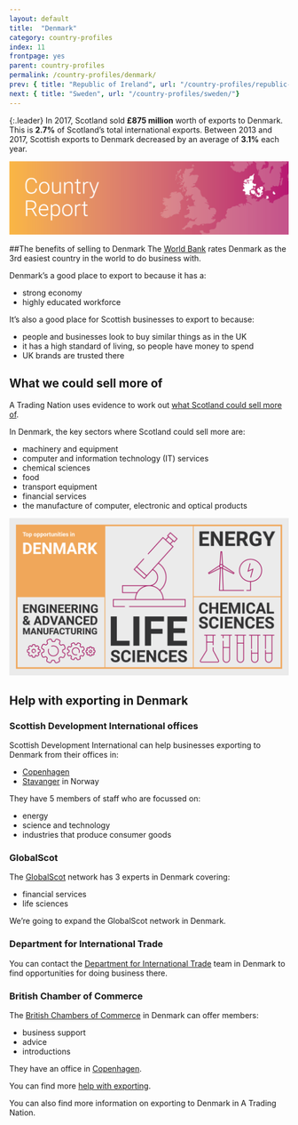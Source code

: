```yaml
---
layout: default
title:  "Denmark"
category: country-profiles
index: 11
frontpage: yes
parent: country-profiles
permalink: /country-profiles/denmark/
prev: { title: "Republic of Ireland", url: "/country-profiles/republic-of-ireland/"}
next: { title: "Sweden", url: "/country-profiles/sweden/"}
---
```


{:.leader}
In 2017, Scotland sold **£875 million** worth of exports to Denmark. This is **2.7%** of Scotland’s total international exports. Between 2013 and 2017, Scottish exports to Denmark decreased by an average of **3.1%** each year.

![An image of Denmark outlined on a map](/assets/images/country_maps/12-Denmark.png)

##The benefits of selling to Denmark
The [World Bank](http://www.doingbusiness.org/en/rankings) rates Denmark as the 3rd easiest country in the world to do business with.

Denmark’s a good place to export to because it has a:

* strong economy
* highly educated workforce

It’s also a good place for Scottish businesses to export to because:

* people and businesses look to buy similar things as in the UK
* it has a high standard of living, so people have money to spend
* UK brands are trusted there

## What we could sell more of
A Trading Nation uses evidence to work out [what Scotland could sell more of](https://tradingnation.mygov.scot/what-people-are-buying/).

In Denmark, the key sectors where Scotland could sell more are:

* machinery and equipment
* computer and information technology (IT) services
* chemical sciences
* food
* transport equipment
* financial services
* the manufacture of computer, electronic and optical products

![An infographic of top opportunities in Denmark](/assets/images/country_infographics/11-Denmark-top-opportunities.png)

## Help with exporting in Denmark

### Scottish Development International offices
Scottish Development International can help businesses exporting to Denmark from their offices in:

* [Copenhagen](https://www.sdi.co.uk/about-sdi/global-offices/europe-middle-east-and-africa/denmark-copenhagen)
* [Stavanger](https://www.sdi.co.uk/about-sdi/global-offices/europe-middle-east-and-africa/norway-stavanger) in Norway

They have 5 members of staff who are focussed on:

* energy
* science and technology
* industries that produce consumer goods


### GlobalScot
The [GlobalScot](https://www.globalscot.com/) network has 3 experts in Denmark covering:

* financial services
* life sciences

We’re going to expand the GlobalScot network in Denmark.


### Department for International Trade
You can contact the [Department for International Trade](https://www.gov.uk/world/organisations/department-for-international-trade-denmark#contact-us) team in Denmark to find opportunities for doing business there.  


### British Chamber of Commerce
The [British Chambers of Commerce](http://www.bccd.dk/) in Denmark can offer members:

* business support
* advice
* introductions

They have an office in [Copenhagen](http://www.bccd.dk/?pageid=37&menuid=44&languageid=0).

You can find more [help with exporting](https://tradingnation.mygov.scot/help-for-businesses/).

You can also find more information on exporting to Denmark in A Trading Nation.
